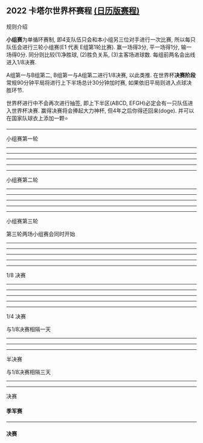 <h2>
2022 卡塔尔世界杯赛程
<a class="text-sm underline ml-2 text-slate-500" href="/project/world-cup-2022/calendar">(日历版赛程)</a>
</h2>


<ScopeToggle v-slot="{ toggle, value }" :default-value="false">
<ColTitle @click="toggle" :expand="value">规则介绍</ColTitle>

<div v-if="value">

**小组赛**为单循环赛制, 即4支队伍只会和本小组另三位对手进行一次比赛, 所以每只队伍会进行三轮小组赛(E1 代表 E组第1轮比赛). 赢一场得3分, 平一场得1分, 输一场得0分. 同分则比较(1)净胜球, (2)胜负关系, (3)主客场进球数. 每组前两名会出线进入1/8决赛. 


A组第一与B组第二, B组第一与A组第二进行1/8决赛, 以此类推. 在世界杯**决赛阶段**常规90分钟平局将进行上下半场总计30分钟加时赛, 如果依旧平局则进入点球决胜环节. 


世界杯进行中不会再次进行抽签, 即上下半区(ABCD, EFGH)必定会有一只队伍进入世界杯决赛. 赢得决赛将会捧起大力神杯, 但4年之后你得还回来(doge). 并可以在国家队球衣上添加一颗⭐️

</div>

</ScopeToggle>

---

<ScopeToggle v-slot="{ toggle, value }" :default-value="false">
<ColTitle @click="toggle" :expand="value">小组赛第一轮</ColTitle>

<div v-if="value">

<!-- ['59:23@内马尔,74:23@内马尔,', '23:45@里奥梅西'] -->
<!-- ['15:23@瓦伦西亚,74:23@内马尔,', '23:45@里奥梅西'] -->
<BattleCard
  :states="['qa', 'ec']" :goals="['', '16@瓦伦西亚(点球),31@瓦伦西亚']" :scores="[0, 2]" g="A1" time="2022-11-21 00:00:00" />
<BattleCard :states="['gb-eng', 'ir']" :goals="['34@贝林厄姆,43@萨卡,45@斯特林,61@萨卡,71@拉什福德,89@格拉利什', '65@塔雷米,103@塔雷米(点球)']" :scores="[6, 2]" g="B1" time="2022-11-21 21:00:00" />

---

<BattleCard :states="['sn', 'nl']" g="A1" :goals="['', '84@加克波,90@克拉森']" :scores="[0, 2]" time="2022-11-22 00:00:00" />
<BattleCard :states="['us', 'gb-wls']" :goals="['36@维阿', '82@贝尔(点球)']" :scores="[1, 1]" g="B1" time="2022-11-22 03:00:00" />
<BattleCard :states="['ar', 'sa']" :goals="['10@梅西(点球)', '48@谢赫里,53@多萨里']" :scores="[1, 2]" g="C1" time="2022-11-22 18:00:00" />
<BattleCard :states="['dk', 'tn']" g="D1" time="2022-11-22 21:00:00" />

---

<BattleCard :states="['mx', 'pl']" g="C1" time="2022-11-23 00:00:00" />
<BattleCard :states="['fr', 'au']" :goals="['26@拉比奥,31@吉鲁,67@姆巴佩,70@吉鲁', '8@古德温']" :scores="[4, 1]" g="D1" time="2022-11-23 03:00:00" />
<BattleCard :states="['ma', 'hr']" g="F1" time="2022-11-23 18:00:00" />
<BattleCard :states="['de', 'jp']" :goals="['32@京多安', '74@堂安律,82@浅野拓磨']" :scores="[1, 2]" g="E1" time="2022-11-23 21:00:00" />


---

<BattleCard :states="['es', 'cr']" :goals="['10@奥尔默,20@阿森西奥,30@托雷斯(点球),53@托雷斯,73@加维拉,89@索莱尔,91@莫拉塔', '']" :scores="[7, 0]" g="E1" time="2022-11-24 00:00:00" />
<BattleCard :states="['be', 'ca']" :goals="['43@巴舒亚伊', '']" :scores="[1, 0]" g="F1" time="2022-11-24 03:00:00" />
<BattleCard :states="['ch', 'cm']" :goals="['47@恩博洛', '']" :scores="[1, 0]" g="G1" time="2022-11-24 18:00:00" />
<BattleCard :states="['uy', 'kr']" g="H1" time="2022-11-24 21:00:00" />

---

<BattleCard :states="['pt', 'gh']" :goals="['64@罗纳尔多(点球),77@菲利克斯,79@莱昂', '72@阿尤,88@布卡里']" :scores="[3, 2]" g="H1" time="2022-11-25 00:00:00" />
<BattleCard :states="['br', 'rs']" :goals="['61@理查利森,72@理查利森', '']" :scores="[2, 0]" g="G1" time="2022-11-25 03:00:00" />

</div>

</ScopeToggle>

---

<ScopeToggle v-slot="{ toggle, value }" :default-value="false">
<ColTitle @click="toggle" :expand="value">小组赛第二轮</ColTitle>

<div v-if="value">

<BattleCard :states="['gb-wls', 'ir']" :goals="['', '97@切什米,100@雷扎伊安']" :scores="[0, 2]" g="B2" time="2022-11-25 18:00:00" />
<BattleCard :states="['qa', 'sn']" :goals="['77@蒙塔里', '40@迪亚,47@迪德希欧,83@迪昂']" :scores="[1, 3]" g="A2" time="2022-11-25 21:00:00" />

---

<BattleCard :states="['nl', 'ec']" :goals="['5@加克波', '48@瓦伦西亚']" :scores="[1, 1]" g="A2" time="2022-11-26 00:00:00" />
<BattleCard :states="['gb-eng', 'us']" g="B2" time="2022-11-26 03:00:00" />
<BattleCard :states="['tn', 'au']" :goals="['', '22@杜克']" :scores="[0, 1]" g="D2" time="2022-11-26 18:00:00" />
<BattleCard :states="['pl', 'sa']" :goals="['38@泽林斯基,81@莱万多夫斯基', '']" :scores="[2, 0]" g="C2" time="2022-11-26 21:00:00" />

---

<BattleCard :states="['fr', 'dk']" :goals="['60@姆巴佩,85@姆巴佩', '67@克里斯滕森']" :scores="[2, 1]" g="D2" time="2022-11-27 00:00:00" />
<BattleCard :states="['ar', 'mx']" :goals="['63@梅西,86@费尔南德斯', '']" :scores="[2, 0]" g="C2" time="2022-11-27 03:00:00" />
<BattleCard :states="['jp', 'cr']" :goals="['', '80@富勒']" :scores="[0, 1]" g="D2" time="2022-11-27 18:00:00" />
<BattleCard :states="['be', 'ma']" :goals="['', '72@赛斯,91@阿布赫拉尔']" :scores="[0, 2]" g="E2" time="2022-11-27 21:00:00" />

---

<BattleCard :states="['hr', 'ca']" :goals="['35@克拉马里奇,43@里瓦亚,69@克拉马里奇,93@马耶尔', '1@戴维斯']" :scores="[4, 1]" g="F2" time="2022-11-28 00:00:00" />
<BattleCard :states="['es', 'de']" :goals="['61@莫拉塔', '81@菲尔克鲁格']" :scores="[1, 1]" g="E2" time="2022-11-28 03:00:00" />
<BattleCard :states="['cm', 'rs']" :goals="['28@卡斯特莱托,62@巴布巴卡尔,65@艾里克', '45@帕夫洛维奇,47@萨维奇,52@米特罗维奇']" :scores="[3, 3]" g="G2" time="2022-11-28 18:00:00" />
<BattleCard :states="['kr', 'gh']" :goals="['57@曹圭成,60@曹圭成', '23@萨利苏,33@库杜斯,67@库杜斯']" :scores="[2, 3]" g="G2" time="2022-11-28 18:00:00" />


---

<BattleCard :states="['br', 'ch']" :goals="['82@卡塞米罗', '']" :scores="[1, 0]" g="G2" time="2022-11-29 00:00:00" />
<BattleCard :states="['pt', 'uy']" :goals="['53@费尔南德斯,92@费尔南德斯(点球)', '']" :scores="[2, 0]" g="H2" time="2022-11-29 03:00:00" />

</div>

</ScopeToggle>

---

<ScopeToggle v-slot="{ toggle, value }">
<ColTitle @click="toggle" :expand="value">小组赛第三轮</ColTitle>


第三轮两场小组赛会同时开始

<div v-if="value">

<BattleCard :states="['nl', 'qa']" :goals="['25@加克波,48@德容', '']" :scores="[2, 0]" g="A3" time="2022-11-29 23:00:00" />
<BattleCard :states="['ec', 'sn']" :goals="['66@凯塞多', '43@萨尔(点球),69@库利巴利']" :scores="[1, 2]" g="A3" time="2022-11-29 23:00:00" />

---

<BattleCard :states="['gb-wls', 'gb-eng']" :goals="['', '49@拉什福德,50@福登,67@拉什福德']" :scores="[0, 3]" g="B3" time="2022-11-30 03:00:00" />
<BattleCard :states="['ir', 'us']" :goals="['', '37@普利西奇']" :scores="[0, 1]" g="B3" time="2022-11-30 03:00:00" />
<BattleCard :states="['tn', 'fr']" g="D3" time="2022-11-30 23:00:00" />
<BattleCard :states="['au', 'dk']" g="D3" time="2022-11-30 23:00:00" />

---

<BattleCard :states="['pl', 'ar']" g="C3" time="2022-12-01 03:00:00" />
<BattleCard :states="['sa', 'mx']" g="C3" time="2022-12-01 03:00:00" />
<BattleCard :states="['hr', 'be']" g="F3" time="2022-12-01 23:00:00" />
<BattleCard :states="['ca', 'ma']" g="F3" time="2022-12-01 23:00:00" />

---

<BattleCard :states="['jp', 'es']" g="E3" time="2022-12-02 03:00:00" />
<BattleCard :states="['cr', 'de']" g="E3" time="2022-12-02 03:00:00" />
<BattleCard :states="['kr', 'pt']" g="H3" time="2022-12-02 23:00:00" />
<BattleCard :states="['gh', 'uy']" g="H3" time="2022-12-02 23:00:00" />

---

<BattleCard :states="['cm', 'br']" g="G3" time="2022-12-03 03:00:00" />
<BattleCard :states="['rs', 'ch']" g="G3" time="2022-12-03 03:00:00" />

</div>

</ScopeToggle>

---

<ScopeToggle v-slot="{ toggle, value }">
<ColTitle @click="toggle" :expand="value">1/8 决赛</ColTitle>

<div v-if="value">

<BattleCard :states="['nl', 'us']" g="1/8" time="2022-12-03 23:00:00" />

---

<BattleCard :states="['', '']" g="1/8" time="2022-12-04 03:00:00" />
<BattleCard :states="['', '']" g="1/8" time="2022-12-04 23:00:00" />

---

<BattleCard :states="['gb-eng', 'sn']" g="1/8" time="2022-12-05 03:00:00" />
<BattleCard :states="['', '']" g="1/8" time="2022-12-05 23:00:00" />

---

<BattleCard :states="['', '']" g="1/8" time="2022-12-06 03:00:00" />
<BattleCard :states="['', '']" g="1/8" time="2022-12-06 23:00:00" />

---

<BattleCard :states="['', '']" g="1/8" time="2022-12-07 03:00:00" />

</div>

</ScopeToggle>

---

<ScopeToggle v-slot="{ toggle, value }" :default-value="false">
<ColTitle @click="toggle" :expand="value">1/4 决赛</ColTitle>

与1/8决赛相隔一天

<div v-if="value">


<BattleCard :states="['', '']" g="1/4" time="2022-12-09 23:00:00" />

---

<BattleCard :states="['', '']" g="1/4" time="2022-12-10 03:00:00" />
<BattleCard :states="['', '']" g="1/4" time="2022-12-10 23:00:00" />

---

<BattleCard :states="['', '']" g="1/4" time="2022-12-11 03:00:00" />

</div>

</ScopeToggle>

---

<ScopeToggle v-slot="{ toggle, value }" :default-value="false">
<ColTitle @click="toggle" :expand="value">半决赛</ColTitle>

与1/8决赛相隔三天

<div v-if="value">

<BattleCard :states="['', '']" g="1/2" time="2022-12-14 03:00:00" />

---

<BattleCard :states="['', '']" g="1/2" time="2022-12-15 03:00:00" />

</div>

</ScopeToggle>

---

<ScopeToggle v-slot="{ toggle, value }" :default-value="false">
<ColTitle @click="toggle">决赛</ColTitle>

<div v-if="value">

#### 季军赛 

<BattleCard :states="['', '']" g="*" time="2022-12-17 23:00:00" />

---

#### 决赛

<BattleCard :states="['', '']" g="*" time="2022-12-18 23:00:00" />

</div>

</ScopeToggle>
